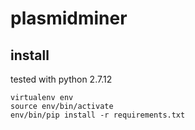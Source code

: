 # plasmidminer

## install

tested with python 2.7.12

```
virtualenv env
source env/bin/activate
env/bin/pip install -r requirements.txt
```
